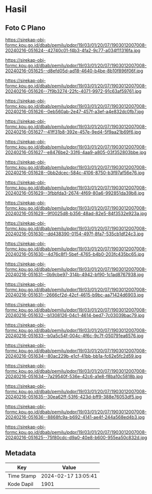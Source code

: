 # Hasil

## Foto C Plano

https://sirekap-obj-formc.kpu.go.id/dbab/pemilu/pdpr/19/03/01/20/07/1903012007008-20240216-051624--42740c01-f4b3-4fa2-9c77-a034f11316fa.jpg

https://sirekap-obj-formc.kpu.go.id/dbab/pemilu/pdpr/19/03/01/20/07/1903012007008-20240216-051625--d8efd05d-ad18-4640-b4be-8b10f896f06f.jpg

https://sirekap-obj-formc.kpu.go.id/dbab/pemilu/pdpr/19/03/01/20/07/1903012007008-20240216-051626--7f9b3274-22fc-4071-9972-91c63af59761.jpg

https://sirekap-obj-formc.kpu.go.id/dbab/pemilu/pdpr/19/03/01/20/07/1903012007008-20240216-051626--0eb560ab-2e47-457f-a3ef-a4e832dc0fb7.jpg

https://sirekap-obj-formc.kpu.go.id/dbab/pemilu/pdpr/19/03/01/20/07/1903012007008-20240216-051627--41ff31b8-392e-457e-9ed4-5f9aa21b69f6.jpg

https://sirekap-obj-formc.kpu.go.id/dbab/pemilu/pdpr/19/03/01/20/07/1903012007008-20240216-051627--e8476be2-33f6-4aa9-a805-03f352803bbe.jpg

https://sirekap-obj-formc.kpu.go.id/dbab/pemilu/pdpr/19/03/01/20/07/1903012007008-20240216-051628--0bb2dcec-584c-4106-8750-b3f97af56e76.jpg

https://sirekap-obj-formc.kpu.go.id/dbab/pemilu/pdpr/19/03/01/20/07/1903012007008-20240216-051629--3fbbfda3-2674-4f69-80a6-992851da39b8.jpg

https://sirekap-obj-formc.kpu.go.id/dbab/pemilu/pdpr/19/03/01/20/07/1903012007008-20240216-051629--9f0025d8-b356-48ad-82e5-84f3532e923a.jpg

https://sirekap-obj-formc.kpu.go.id/dbab/pemilu/pdpr/19/03/01/20/07/1903012007008-20240216-051630--dd438390-0154-497f-8fa7-535cb1df24c3.jpg

https://sirekap-obj-formc.kpu.go.id/dbab/pemilu/pdpr/19/03/01/20/07/1903012007008-20240216-051630--4d76c8f1-5bef-4765-b4b0-203fc435bc65.jpg

https://sirekap-obj-formc.kpu.go.id/dbab/pemilu/pdpr/19/03/01/20/07/1903012007008-20240216-051631--0b9cbe97-314b-4942-bf90-1c1ad8767938.jpg

https://sirekap-obj-formc.kpu.go.id/dbab/pemilu/pdpr/19/03/01/20/07/1903012007008-20240216-051631--2666cf2d-42cf-4615-b9bc-aa71424d6903.jpg

https://sirekap-obj-formc.kpu.go.id/dbab/pemilu/pdpr/19/03/01/20/07/1903012007008-20240216-051632--b1308126-04c1-4614-bed7-7c03039bac79.jpg

https://sirekap-obj-formc.kpu.go.id/dbab/pemilu/pdpr/19/03/01/20/07/1903012007008-20240216-051633--b0a5c54f-004c-4f6c-9c7f-050791ea6576.jpg

https://sirekap-obj-formc.kpu.go.id/dbab/pemilu/pdpr/19/03/01/20/07/1903012007008-20240216-051634--80ac229b-e1cf-41bb-bb1a-fc62e5fc2d59.jpg

https://sirekap-obj-formc.kpu.go.id/dbab/pemilu/pdpr/19/03/01/20/07/1903012007008-20240216-051634--7a29540f-536e-42c6-a1e8-f8ba10c5818b.jpg

https://sirekap-obj-formc.kpu.go.id/dbab/pemilu/pdpr/19/03/01/20/07/1903012007008-20240216-051635--30ea62ff-53f6-423d-bff9-388e76053df5.jpg

https://sirekap-obj-formc.kpu.go.id/dbab/pemilu/pdpr/19/03/01/20/07/1903012007008-20240216-051636--8868fc9a-b692-4141-ae4f-244a568ed4b3.jpg

https://sirekap-obj-formc.kpu.go.id/dbab/pemilu/pdpr/19/03/01/20/07/1903012007008-20240216-051625--75f80cdc-d9a0-40e8-b600-955ea50c832d.jpg


## Metadata

| Key        | Value               |
| ---------- | ------------------- |
| Time Stamp | 2024-02-17 13:05:41 |
| Kode Dapil | 1901                |



